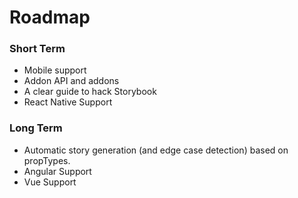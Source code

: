 # Roadmap

### Short Term

* Mobile support
* Addon API and addons
* A clear guide to hack Storybook
* React Native Support

### Long Term

* Automatic story generation (and edge case detection) based on propTypes.
* Angular Support
* Vue Support

